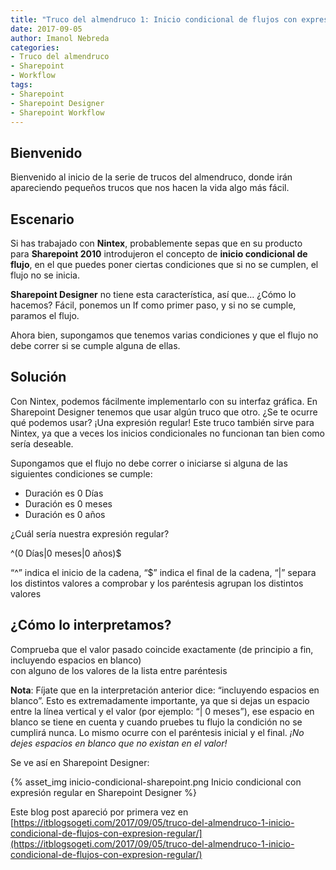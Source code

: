 ```yaml
---
title: "Truco del almendruco 1: Inicio condicional de flujos con expresión regular"
date: 2017-09-05
author: Imanol Nebreda
categories:
- Truco del almendruco
- Sharepoint
- Workflow
tags:
- Sharepoint
- Sharepoint Designer
- Sharepoint Workflow
---
```



## Bienvenido

Bienvenido al inicio de la serie de trucos del almendruco, donde irán apareciendo pequeños trucos que nos hacen la vida algo más fácil.

## Escenario

Si has trabajado con **Nintex**, probablemente sepas que en su producto para **Sharepoint 2010** introdujeron el concepto de **inicio condicional de flujo**, en el que puedes poner ciertas condiciones que si no se cumplen, el flujo no se inicia.

**Sharepoint Designer** no tiene esta característica, así que… ¿Cómo lo hacemos? Fácil, ponemos un If como primer paso, y si no se cumple, paramos el flujo.

Ahora bien, supongamos que tenemos varias condiciones y que el flujo no debe correr si se cumple alguna de ellas.

## Solución

Con Nintex, podemos fácilmente implementarlo con su interfaz gráfica. En Sharepoint Designer tenemos que usar algún truco que otro. ¿Se te ocurre qué podemos usar? ¡Una expresión regular! Este truco también sirve para Nintex, ya que a veces los inicios condicionales no funcionan tan bien como sería deseable.

Supongamos que el flujo no debe correr o iniciarse si alguna de las siguientes condiciones se cumple:

*   Duración es 0 Días
*   Duración es 0 meses
*   Duración es 0 años

¿Cuál sería nuestra expresión regular?

^(0 Días|0 meses|0 años)$

“^” indica el inicio de la cadena, “$” indica el final de la cadena, “|” separa los distintos valores a comprobar y los paréntesis agrupan los distintos valores

## ¿Cómo lo interpretamos?

Comprueba que el valor pasado coincide exactamente (de principio a fin, incluyendo espacios en blanco)  
con alguno de los valores de la lista entre paréntesis

**Nota**: Fíjate que en la interpretación anterior dice: “incluyendo espacios en blanco”. Esto es extremadamente importante, ya que si dejas un espacio entre la línea vertical y el valor (por ejemplo: “| 0 meses”), ese espacio en blanco se tiene en cuenta y cuando pruebes tu flujo la condición no se cumplirá nunca. Lo mismo ocurre con el paréntesis inicial y el final. _¡No dejes espacios en blanco que no existan en el valor!_

Se ve así en Sharepoint Designer:

{% asset_img inicio-condicional-sharepoint.png Inicio condicional con expresión regular en Sharepoint Designer %}

Este blog post apareció por primera vez en [https://itblogsogeti.com/2017/09/05/truco-del-almendruco-1-inicio-condicional-de-flujos-con-expresion-regular/](https://itblogsogeti.com/2017/09/05/truco-del-almendruco-1-inicio-condicional-de-flujos-con-expresion-regular/)
